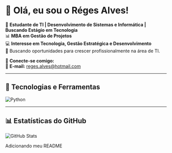 # 👋 Olá, eu sou o Réges Alves!

🎯 **Estudante de TI | Desenvolvimento de Sistemas e Informática | Buscando Estágio em Tecnologia**  
📊 **MBA em Gestão de Projetos**  
💻 **Interesse em Tecnologia, Gestão Estratégica e Desenvolvimento**  
🚀 Buscando oportunidades para crescer profissionalmente na área de TI.

🔗 **Conecte-se comigo:**  
📧 **E-mail:** [reges.alves@hotmail.com](mailto:reges.alves@hotmail.com)

---

## 🚀 Tecnologias e Ferramentas

![Python](https://img.shields.io/badge/Python-3776AB?style=for-the-badge&logo=python&logoColor=white)   

---

## 📊 Estatísticas do GitHub

![GitHub Stats](https://github-readme-stats.vercel.app/api?username=regesalves&show_icons=true&theme=dracula)
 
Adicionando meu README
